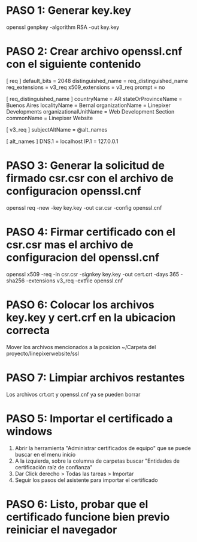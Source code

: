 # PASO 1: Generar key.key
openssl genpkey -algorithm RSA -out key.key

# PASO 2: Crear archivo openssl.cnf con el siguiente contenido

[ req ]
default_bits        = 2048
distinguished_name  = req_distinguished_name
req_extensions      = v3_req
x509_extensions     = v3_req
prompt              = no

[ req_distinguished_name ]
countryName         = AR
stateOrProvinceName = Buenos Aires
localityName        = Bernal
organizationName    = Linepixer Developments
organizationalUnitName = Web Development Section
commonName          = Linepixer Website

[ v3_req ]
subjectAltName = @alt_names

[ alt_names ]
DNS.1 = localhost
IP.1 = 127.0.0.1

# PASO 3: Generar la solicitud de firmado csr.csr con el archivo de configuracion openssl.cnf
openssl req -new -key key.key -out csr.csr -config openssl.cnf

# PASO 4: Firmar certificado con el csr.csr mas el archivo de configuracion del openssl.cnf
openssl x509 -req -in csr.csr -signkey key.key -out cert.crt -days 365 -sha256 -extensions v3_req -extfile openssl.cnf

# PASO 6: Colocar los archivos key.key y cert.crf en la ubicacion correcta
Mover los archivos mencionados a la posicion ~/Carpeta del proyecto/linepixerwebsite/ssl

# PASO 7: Limpiar archivos restantes
Los archivos crt.crt y openssl.cnf ya se pueden borrar

# PASO 5: Importar el certificado a windows

1. Abrir la herramienta "Administrar certificados de equipo" que se puede buscar en el menu inicio
2. A la izquierda, sobre la columna de carpetas buscar "Entidades de certificación raíz de confianza"
3. Dar Click derecho > Todas las tareas > Importar
4. Seguir los pasos del asistente para importar el certificado

# PASO 6: Listo, probar que el certificado funcione bien previo reiniciar el navegador
